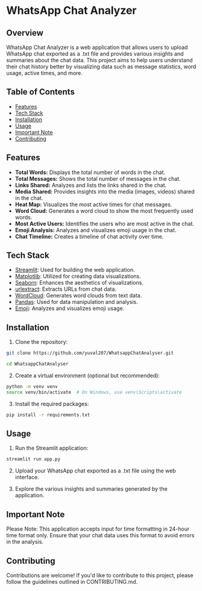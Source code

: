 # WhatsApp Chat Analyzer

## Overview

WhatsApp Chat Analyzer is a web application that allows users to upload WhatsApp chat exported as a .txt file and provides various insights and summaries about the chat data. This project aims to help users understand their chat history better by visualizing data such as message statistics, word usage, active times, and more.


## Table of Contents

- [Features](#features)
- [Tech Stack](#tech-stack)
- [Installation](#installation)
- [Usage](#usage)
- [Important Note](#important-note)
- [Contributing](#contributing)

## Features

- **Total Words:** Displays the total number of words in the chat.
- **Total Messages:** Shows the total number of messages in the chat.
- **Links Shared:** Analyzes and lists the links shared in the chat.
- **Media Shared:** Provides insights into the media (images, videos) shared in the chat.
- **Heat Map:** Visualizes the most active times for chat messages.
- **Word Cloud:** Generates a word cloud to show the most frequently used words.
- **Most Active Users:** Identifies the users who are most active in the chat.
- **Emoji Analysis:** Analyzes and visualizes emoji usage in the chat.
- **Chat Timeline:** Creates a timeline of chat activity over time.

## Tech Stack

- [Streamlit](https://streamlit.io/): Used for building the web application.
- [Matplotlib](https://matplotlib.org/): Utilized for creating data visualizations.
- [Seaborn](https://seaborn.pydata.org/): Enhances the aesthetics of visualizations.
- [urlextract](https://pypi.org/project/urlextract/): Extracts URLs from chat data.
- [WordCloud](https://pypi.org/project/wordcloud/): Generates word clouds from text data.
- [Pandas](https://pandas.pydata.org/): Used for data manipulation and analysis.
- [Emoji](https://pypi.org/project/emoji/): Analyzes and visualizes emoji usage.

## Installation

1. Clone the repository:

```bash
git clone https://github.com/yuval207/WhatsappChatAnalyser.git

cd WhatsappChatAnalyser
```

2. Create a virtual environment (optional but recommended):

```bash
python -m venv venv
source venv/bin/activate  # On Windows, use venv\Scripts\activate
```

3. Install the required packages:

```bash
pip install -r requirements.txt
```

## Usage

1. Run the Streamlit application:

```bash
streamlit run app.py
```

2. Upload your WhatsApp chat exported as a .txt file using the web interface.

3. Explore the various insights and summaries generated by the application.

## Important Note

Please Note: This application accepts input for time formatting in 24-hour time format only. Ensure that your chat data uses this format to avoid errors in the analysis.

## Contributing

Contributions are welcome! If you'd like to contribute to this project, please follow the guidelines outlined in CONTRIBUTING.md.
